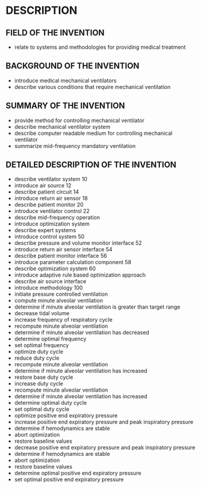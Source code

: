 # DESCRIPTION

## FIELD OF THE INVENTION

- relate to systems and methodologies for providing medical treatment

## BACKGROUND OF THE INVENTION

- introduce medical mechanical ventilators
- describe various conditions that require mechanical ventilation

## SUMMARY OF THE INVENTION

- provide method for controlling mechanical ventilator
- describe mechanical ventilator system
- describe computer readable medium for controlling mechanical ventilator
- summarize mid-frequency mandatory ventilation

## DETAILED DESCRIPTION OF THE INVENTION

- describe ventilator system 10
- introduce air source 12
- describe patient circuit 14
- introduce return air sensor 18
- describe patient monitor 20
- introduce ventilator control 22
- describe mid-frequency operation
- introduce optimization system
- describe expert systems
- introduce control system 50
- describe pressure and volume monitor interface 52
- introduce return air sensor interface 54
- describe patient monitor interface 56
- introduce parameter calculation component 58
- describe optimization system 60
- introduce adaptive rule based optimization approach
- describe air source interface
- introduce methodology 100
- initiate pressure controlled ventilation
- compute minute alveolar ventilation
- determine if minute alveolar ventilation is greater than target range
- decrease tidal volume
- increase frequency of respiratory cycle
- recompute minute alveolar ventilation
- determine if minute alveolar ventilation has decreased
- determine optimal frequency
- set optimal frequency
- optimize duty cycle
- reduce duty cycle
- recompute minute alveolar ventilation
- determine if minute alveolar ventilation has increased
- restore base duty cycle
- increase duty cycle
- recompute minute alveolar ventilation
- determine if minute alveolar ventilation has increased
- determine optimal duty cycle
- set optimal duty cycle
- optimize positive end expiratory pressure
- increase positive end expiratory pressure and peak inspiratory pressure
- determine if hemodynamics are stable
- abort optimization
- restore baseline values
- decrease positive end expiratory pressure and peak inspiratory pressure
- determine if hemodynamics are stable
- abort optimization
- restore baseline values
- determine optimal positive end expiratory pressure
- set optimal positive end expiratory pressure


